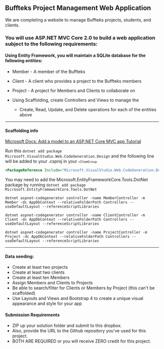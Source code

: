 ## Buffteks Project Management Web Application

We are completing a website to manage Buffteks projects, students, and clients.

### You will use ASP.NET MVC Core 2.0 to build a web application subject to the following requirements:

#### Using Entity Framework,  you will maintain a SQLite database for the following entities:
* Member - A member of the Buffteks
* Client - A client who provides a project to the Buffteks members
* Project - A project for Members and Clients to collaborate on

* Using Scaffolding, create Controllers and Views to manage the 
    * Create, Read, Update, and Delete operations for each of the entities above

___________________________________________________________________________________________________

#### Scaffolding info

[Microsoft Docs:  Add a model to an ASP.NET Core MVC app Tutorial](https://docs.microsoft.com/en-us/aspnet/core/tutorials/first-mvc-app-xplat/adding-model?view=aspnetcore-2.1#prepare-the-project-for-scaffolding)

Run this ` dotnet add package Microsoft.VisualStudio.Web.CodeGeneration.Design ` and the following line will be added to your .csproj in your <code>`<ItemGroup`</code>
```xml
<PackageReference Include="Microsoft.VisualStudio.Web.CodeGeneration.Design" Version="2.1.6" /> 
```

You may need to add the Microsoft.EntityFrameworkCore.Tools.DotNet package by running ` dotnet add package Microsoft.EntityFrameworkCore.Tools.DotNet `

```
dotnet aspnet-codegenerator controller -name MemberController -m Member -dc AppDbContext --relativeFolderPath Controllers --useDefaultLayout --referenceScriptLibraries

dotnet aspnet-codegenerator controller -name ClientController -m Client -dc AppDbContext --relativeFolderPath Controllers --useDefaultLayout --referenceScriptLibraries

dotnet aspnet-codegenerator controller -name ProjectController -m Project -dc AppDbContext --relativeFolderPath Controllers --useDefaultLayout --referenceScriptLibraries
```

___________________________________________________________________________________________________
    
#### Data seeding:
* Create at least two projects
* Create at least two clients
* Create at least ten Members
* Assign Members and Clients to Projects
* Be able to search/filter for Clients or Members by Project (this can't be scaffolded)
* Use Layouts and Views and Bootstrap 4 to create a unique visual appearance and style for your app

#### Submission Requirements

* ZIP up your solution folder and submit to this dropbox.
* Also, provide the URL to the Github repository you've used for this project. 
* BOTH ARE REQUIRED or you will receive ZERO credit for this project.


